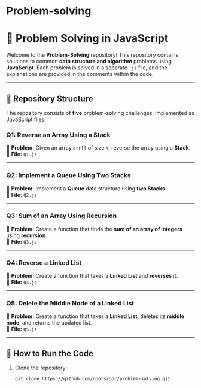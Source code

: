 # Problem-solving
# 🚀 Problem Solving in JavaScript  

Welcome to the **Problem-Solving** repository! This repository contains solutions to common **data structure and algorithm** problems using **JavaScript**. Each problem is solved in a separate `.js` file, and the explanations are provided in the comments within the code.

---

## 📂 Repository Structure  

The repository consists of **five** problem-solving challenges, implemented as JavaScript files:

### **Q1: Reverse an Array Using a Stack**  
📌 **Problem:** Given an array `arr[]` of size `N`, reverse the array using a **Stack**.  
📂 **File:** `Q1.js`  

---

### **Q2: Implement a Queue Using Two Stacks**  
📌 **Problem:** Implement a **Queue** data structure using **two Stacks**.  
📂 **File:** `Q2.js`  

---

### **Q3: Sum of an Array Using Recursion**  
📌 **Problem:** Create a function that finds the **sum of an array of integers** using **recursion**.  
📂 **File:** `Q3.js`  

---

### **Q4: Reverse a Linked List**  
📌 **Problem:** Create a function that takes a **Linked List** and **reverses** it.  
📂 **File:** `Q4.js`  

---

### **Q5: Delete the Middle Node of a Linked List**  
📌 **Problem:** Create a function that takes a **Linked List**, deletes its **middle node**, and returns the updated list.  
📂 **File:** `Q5.js`  

---

## 🚀 How to Run the Code  

1. Clone the repository:  
   ```bash
   git clone https://github.com/noorsroor/problem-solving.git
